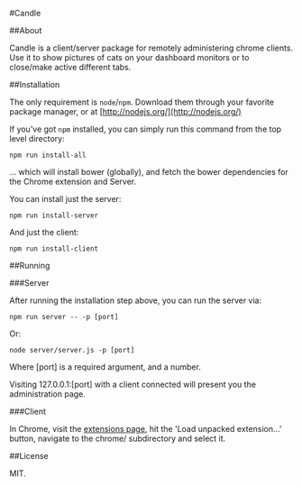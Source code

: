 #Candle

##About

Candle is a client/server package for remotely administering chrome clients. Use it to show
pictures of cats on your dashboard monitors or to close/make active different tabs.

##Installation

The only requirement is `node`/`npm`. Download them through your favorite package manager, or at [http://nodejs.org/](http://nodejs.org/)

If you've got `npm` installed, you can simply run this command from the top level directory:

	npm run install-all

… which will install bower (globally), and fetch the bower dependencies for the Chrome extension and Server.

You can install just the server:

	npm run install-server

And just the client:

	npm run install-client

##Running

###Server

After running the installation step above, you can run the server via:

	npm run server -- -p [port]

Or:

	node server/server.js -p [port]

Where [port] is a required argument, and a number.

Visiting 127.0.0.1:[port] with a client connected will present you the administration page.

###Client

In Chrome, visit the [extensions page](chrome://extensions/), hit the 'Load unpacked extension…' button, navigate to the chrome/ subdirectory and select it.

##License

MIT. 
